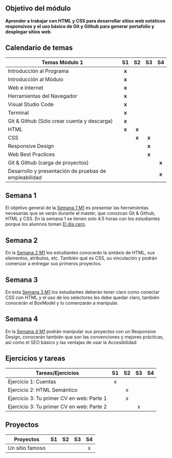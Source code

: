 ## Objetivo del módulo

 **Aprender a trabajar con HTML y CSS para desarrollar sitios web estáticos responsivos y el uso básico de Git y Github para generar portafolio y desplegar sitios web**. 
## Calendario de temas

|                          Temas Módulo 1                         | S1 | S2  |S3 | S4    |
|-----------------------------------------------------|:--------:|:-----:|:-----:|:-----:|
| Introducción al Programa                              |   **x**  |       |       |       |
| Introducción al Módulo                                |   **x**  |       |       |       |
| Web e Internet                                        |   **x**  |       |       |       |
| Herramientas del Navegador                            |   **x**  |       |       |       |
| Visual Studio Code                                    |   **x**  |       |       |       |
| Terminal                                              |   **x**  |       |       |       |
| Git & Github (Sólo crear cuenta y descarga)           |   **x**  |       |       |       |
| HTML                                                  |   **x**  | **x** |       |       |
| CSS                                                   |          | **x** | **x** |       |
| Responsive Design                                     |          |       | **x** |       |
| Web Best Practices                                    |          |       | **x** |       |
| Git & Github (carga de proyectos)                     |          |       |       | **x** |
| Desarrollo y presentación de pruebas de empleabilidad |          |       |       | **x** |

## Semana 1
El objetivo general de la [Semana 1 M1](/Módulos/M1/Semana%201%20M1.md) es presentar las herramientas necesarias que se verán durante el master, que conozcan Git & Github, HTML y CSS.
En la semana 1 se tienen solo 4.5 horas con los estudiantes porque los alumnos toman [El día cero](/El%20día%20cero.md).

## Semana 2
En la [Semana 2 M1](/Módulos/M1/Semana%202%20M1.md) los estudiantes conocerán la sintáxis de HTML, sus elementos, atributos, etc. También qué es CSS, su vinculación y podrán comenzar a entregar sus primeros proyectos.
## Semana 3
En esta [Semana 3 M1](/Módulos/M1/Semana%203%20M1.md) los estudiantes deberán tener claro como conectar CSS con HTML y el uso de los selectores les debe quedar claro, también conocerán el BoxModel y lo comenzarán a manipular.
## Semana 4
En la [Semana 4 M1](/Módulos/M1/Semana%204%20M1.md) podrán manipular sus proyectos con un Responsive Design, conocerán también que son las convenciones y mejores prácticas, así como el SEO básico y las ventajas de usar la Accesibilidad.
## Ejercicios y tareas

| Tareas/Ejercicios                         | S1 | S2  | S3  | S4 |
|-------------------------------------------|:----:|:----:|:----:|:----:|
| Ejercicio 1: Cuentas                      |  x |     |    |    |
| Ejercicio 2: HTML Semántico               |    |  x  |    |    |
| Ejercicio 3: Tu primer CV en web: Parte 1 |    |  x  |    |    |
| Ejercicio 3: Tu primer CV en web: Parte 2 |    |     |  x |    |
## Proyectos

| Proyectos                           | S1 | S2 | S3 | S4 |
|-------------------------------------|:--:|:--:|:--:|:--:|
|  Un sitio famoso                    |    |    |   |  x  |
